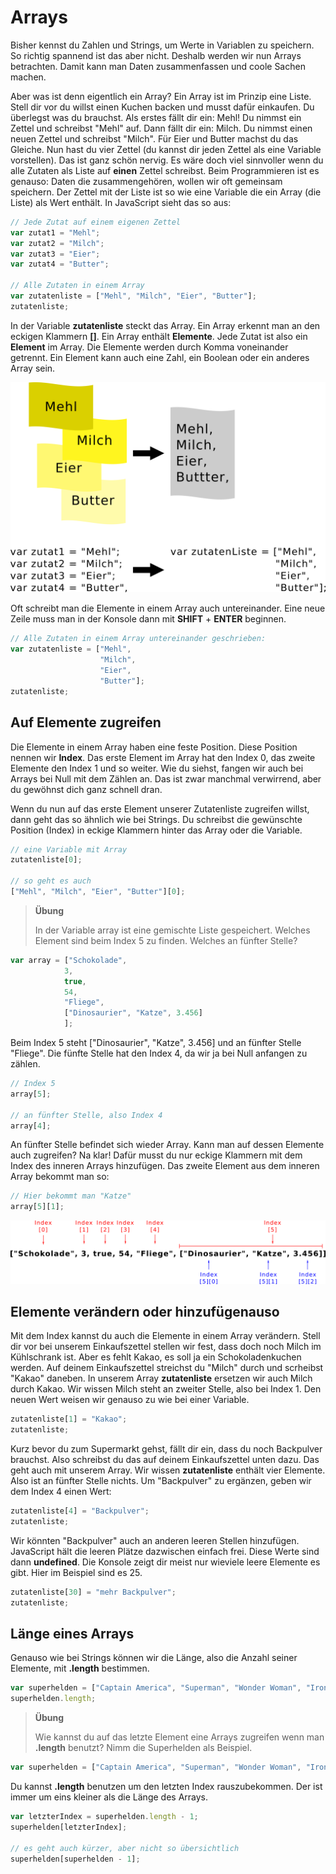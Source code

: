 # Arrays

Bisher kennst du Zahlen und Strings, um Werte in Variablen zu speichern. So richtig spannend ist das aber nicht. Deshalb werden wir nun Arrays betrachten. Damit kann man Daten zusammenfassen und coole Sachen machen.

Aber was ist denn eigentlich ein Array? Ein Array ist im Prinzip eine Liste.
Stell dir vor du willst einen Kuchen backen und musst dafür einkaufen. Du überlegst was du brauchst. Als erstes fällt dir ein: Mehl! Du nimmst ein Zettel und schreibst "Mehl" auf. Dann fällt dir ein: Milch. Du nimmst einen neuen Zettel und schreibst "Milch". Für Eier und Butter machst du das Gleiche. Nun hast du vier Zettel (du kannst dir jeden Zettel als eine Variable vorstellen). Das ist ganz schön nervig. Es wäre doch viel sinnvoller wenn du alle Zutaten als Liste auf **einen** Zettel schreibst. Beim Programmieren ist es genauso: Daten die zusammengehören, wollen wir oft gemeinsam speichern. Der Zettel mit der Liste ist so wie eine Variable die ein Array (die Liste) als Wert enthält. In JavaScript sieht das so aus:

```javascript
// Jede Zutat auf einem eigenen Zettel
var zutat1 = "Mehl";
var zutat2 = "Milch";
var zutat3 = "Eier";
var zutat4 = "Butter";

// Alle Zutaten in einem Array
var zutatenliste = ["Mehl", "Milch", "Eier", "Butter"];
zutatenliste;
```

In der Variable __zutatenliste__ steckt das Array. Ein Array erkennt man an den eckigen Klammern **[]**. Ein Array enthält **Elemente**. Jede Zutat ist also ein **Element** im Array. Die Elemente werden durch Komma voneinander getrennt. Ein Element kann auch eine Zahl, ein Boolean oder ein anderes Array sein.

![](01_05-arrays-create.png)


Oft schreibt man die Elemente in einem Array auch untereinander. Eine neue Zeile muss man in der Konsole dann mit **SHIFT** + **ENTER** beginnen.

```javascript
// Alle Zutaten in einem Array untereinander geschrieben:
var zutatenliste = ["Mehl",
                    "Milch",
                    "Eier",
                    "Butter"];
zutatenliste;
```

## Auf Elemente zugreifen

Die Elemente in einem Array haben eine feste Position. Diese Position nennen wir **Index**. Das erste Element im Array hat den Index 0, das zweite Elemente den Index 1 und so weiter. Wie du siehst, fangen wir auch bei Arrays bei Null mit dem Zählen an. Das ist zwar manchmal verwirrend, aber du gewöhnst dich ganz schnell dran.

Wenn du nun auf das erste Element unserer Zutatenliste zugreifen willst, dann geht das so ähnlich wie bei Strings. Du schreibst die gewünschte Position (Index) in eckige Klammern hinter das Array oder die Variable.

```javascript
// eine Variable mit Array
zutatenliste[0];

// so geht es auch
["Mehl", "Milch", "Eier", "Butter"][0];
```

> **Übung**
>
> In der Variable array ist eine gemischte Liste gespeichert. Welches Element sind beim Index 5 zu finden. Welches an fünfter Stelle?

```javascript
var array = ["Schokolade",
            3,
            true,
            54,
            "Fliege",
            ["Dinosaurier", "Katze", 3.456]
            ];
```

Beim Index 5 steht ["Dinosaurier", "Katze", 3.456] und an fünfter Stelle "Fliege". Die fünfte Stelle hat den Index 4, da wir ja bei Null anfangen zu zählen.

```javascript
// Index 5
array[5];

// an fünfter Stelle, also Index 4
array[4];
```

An fünfter Stelle befindet sich wieder Array. Kann man auf dessen Elemente auch zugreifen? Na klar! Dafür musst du nur eckige Klammern mit dem Index des inneren Arrays hinzufügen. Das zweite Element aus dem inneren Array bekommt man so:

```javascript
// Hier bekommt man "Katze"
array[5][1];
```

![](01_05-arrays-index.png)

## Elemente verändern oder hinzufügenauso

Mit dem Index kannst du auch die Elemente in einem Array verändern. Stell dir vor bei unserem Einkaufszettel stellen wir fest, dass doch noch Milch im Kühlschrank ist. Aber es fehlt Kakao, es soll ja ein Schokoladenkuchen werden. Auf deinem Einkaufszettel streichst du "Milch" durch und scrheibst "Kakao" daneben. In unserem Array __zutatenliste__ ersetzen wir auch Milch durch Kakao. Wir wissen Milch steht an zweiter Stelle, also bei Index 1. Den neuen Wert weisen wir genauso zu wie bei einer Variable.

```javascript
zutatenliste[1] = "Kakao";
zutatenliste;
```

Kurz bevor du zum Supermarkt gehst, fällt dir ein, dass du noch Backpulver brauchst. Also schreibst du das auf deinem Einkaufszettel unten dazu. Das geht auch mit unserem Array. Wir wissen __zutatenliste__ enthält vier Elemente. Also ist an fünfter Stelle nichts. Um "Backpulver" zu ergänzen, geben wir dem Index 4 einen Wert:

```javascript
zutatenliste[4] = "Backpulver";
zutatenliste;
```

Wir könnten "Backpulver" auch an anderen leeren Stellen hinzufügen. JavaScript hält die leeren Plätze dazwischen einfach frei. Diese Werte sind dann **undefined**. Die Konsole zeigt dir meist nur wieviele leere Elemente es gibt. Hier im Beispiel sind es 25.

```javascript
zutatenliste[30] = "mehr Backpulver";
zutatenliste;
```

## Länge eines Arrays

Genauso wie bei Strings können wir die Länge, also die Anzahl seiner Elemente, mit **.length** bestimmen.

```javascript
var superhelden = ["Captain America", "Superman", "Wonder Woman", "Iron Man"];
superhelden.length;
```

> **Übung**
>
> Wie kannst du auf das letzte Element eine Arrays zugreifen wenn man **.length** benutzt? Nimm die Superhelden als Beispiel.

```javascript
var superhelden = ["Captain America", "Superman", "Wonder Woman", "Iron Man"];
```

Du kannst **.length** benutzen um den letzten Index rauszubekommen. Der ist immer um eins kleiner als die Länge des Arrays.

```javascript
var letzterIndex = superhelden.length - 1;
superhelden[letzterIndex];

// es geht auch kürzer, aber nicht so übersichtlich
superhelden[superhelden - 1];
```
